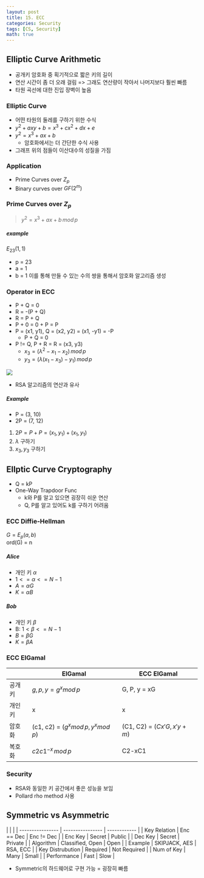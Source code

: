 ```yaml
---
layout: post
title: 15. ECC
categories: Security
tags: [CS, Security]
math: true
---
```


## Elliptic Curve Arithmetic

- 공개키 암호화 중 획기적으로 짧은 키의 길이
- 연산 시간이 좀 더 오래 걸림 => 그래도 연산량이 작아서 나머지보다 훨씬 빠름
- 타원 곡선에 대한 진입 장벽이 높음

### Elliptic Curve

- 어떤 타원의 둘레를 구하기 위한 수식
- $y^2 + axy + b= x^3 + cx^2 + dx + e$
- $y^2 = x^3 + ax + b$
  - 암호화에서는 더 간단한 수식 사용
- 그래프 위의 점들이 이산대수의 성질을 가짐

### Application

- Prime Curves over $Z_p$
- Binary curves over $GF(2^m)$

### Prime Curves over $Z_p$

> $y^2 = x^3 + ax + b\,mod\,p$

##### example

$E_23(1, 1)$

- p = 23
- a = 1
- b = 1
  이를 통해 만들 수 있는 수의 쌍을 통해서 암호화 알고리즘 생성

### Operator in ECC

- P + Q = 0
- R = -(P + Q)
- R = P + Q
- P + 0 = 0 + P = P
- P = (x1, y1), Q = (x2, y2) = (x1, -y1) = -P
  - P + Q = 0
- P != Q, P + R = R = (x3, y3)
  - $x_3 = (\lambda^2 - x_1 - x_2)\,mod\,p$
  - $y_3 = (\lambda(x_1 - x_3) - y_1)\,mod\,p$

<img src="https://github.com/L-Hyun/L-Hyun.github.io/blob/main/assets/Security/7.png?raw=true" />

- RSA 알고리즘의 연산과 유사

##### Example

- P = (3, 10)
- 2P = (7, 12)

1. $2P = P + P = (x_1, y_1) + (x_1, y_1)$
2. $\lambda$ 구하기
3. $x_3, y_3$ 구하기

## Ellptic Curve Cryptography

- Q = kP
- One-Way Trapdoor Func
  - k와 P를 알고 있으면 굉장히 쉬운 연산
  - Q, P를 알고 있어도 k를 구하기 어려움

### ECC Diffie-Hellman

$G = E_p(a, b)$  
ord(G) = n

##### Alice

- 개인 키 $\alpha$
- $1 <= \alpha <= N - 1$
- $A = \alpha G$
- $K = \alpha B$

##### Bob

- 개인 키 $\beta$
- B: $1 < \beta <= N - 1$
- $B = \beta G$
- $K = \beta A$

### ECC ElGamal

|        | ElGamal                               | ECC ElGamal                  |
| ------ | ------------------------------------- | ---------------------------- |
| 공개키 | $g, p, y = g^x mod\,p$                | G, P, y = xG                 |
| 개인키 | x                                     | x                            |
| 암호화 | (c1, c2) = $(g^x mod\,p, y^x mod\,p)$ | (C1, C2) = $(Cx'G, x'y + m)$ |
| 복호화 | $c2c1^{-x}\,mod\,p$                   | C2-xC1                       |

### Security

- RSA와 동일한 키 공간에서 좋은 성능을 보임
- Pollard rho method 사용

## Symmetric vs Asymmetric

|                  |                  |
| ---------------- | ---------------- | ------------ |
| Key Relation     | Enc == Dec       | Enc != Dec   |
| Enc Key          | Secret           | Public       |
| Dec Key          | Secret           | Private      |
| Algorithm        | Classified, Open | Open         |
| Example          | SKIPJACK, AES    | RSA, ECC     |
| Key Distrubution | Required         | Not Required |
| Num of Key       | Many             | Small        |
| Performance      | Fast             | Slow         |

- Symmetric의 하드웨어로 구현 가능 = 굉장히 빠름
